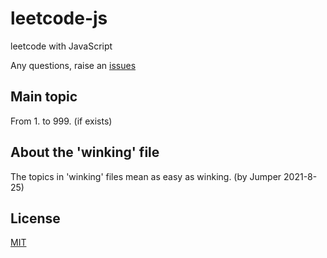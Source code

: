 # leetcode-js
leetcode with JavaScript

Any questions, raise an [issues](https://github.com/JumperMan/leetcode-js/issues)

## Main topic
From 1. to 999. (if exists)

## About the 'winking' file
The topics in 'winking' files mean as easy as winking. (by Jumper 2021-8-25)

## License
[MIT](https://choosealicense.com/licenses/mit/)
